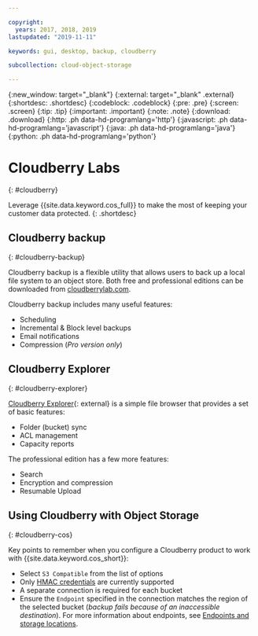 ```yaml
---

copyright:
  years: 2017, 2018, 2019
lastupdated: "2019-11-11"

keywords: gui, desktop, backup, cloudberry

subcollection: cloud-object-storage

---
```

{:new_window: target="_blank"}
{:external: target="_blank" .external}
{:shortdesc: .shortdesc}
{:codeblock: .codeblock}
{:pre: .pre}
{:screen: .screen}
{:tip: .tip}
{:important: .important}
{:note: .note}
{:download: .download} 
{:http: .ph data-hd-programlang='http'} 
{:javascript: .ph data-hd-programlang='javascript'} 
{:java: .ph data-hd-programlang='java'} 
{:python: .ph data-hd-programlang='python'}


# Cloudberry Labs
{: #cloudberry}

Leverage {{site.data.keyword.cos_full}} to make the most of keeping your customer data protected.
{: .shortdesc}

## Cloudberry backup
{: #cloudberry-backup}

Cloudberry backup is a flexible utility that allows users to back up a local file system to an object store. Both free and professional editions can be downloaded from [cloudberrylab.com](https://www.cloudberrylab.com/).

Cloudberry backup includes many useful features:

* Scheduling
* Incremental & Block level backups
* Email notifications
* Compression (*Pro version only*)

## Cloudberry Explorer
{: #cloudberry-explorer}

[Cloudberry Explorer](https://www.cloudberrylab.com/explorer.aspx){: external} is a simple file browser that provides a set of basic features:

* Folder (bucket) sync
* ACL management
* Capacity reports

The professional edition has a few more features:
* Search 
* Encryption and compression
* Resumable Upload

## Using Cloudberry with Object Storage
{: #cloudberry-cos}

Key points to remember when you configure a Cloudberry product to work with {{site.data.keyword.cos_short}}:

* Select `S3 Compatible` from the list of options
* Only [HMAC credentials](/docs/services/cloud-object-storage/hmac?topic=cloud-object-storage-hmac#using-hmac-credentials) are currently supported
* A separate connection is required for each bucket
* Ensure the `Endpoint` specified in the connection matches the region of the selected bucket (*backup fails because of an inaccessible destination*). For more information about endpoints, see [Endpoints and storage locations](/docs/services/cloud-object-storage?topic=cloud-object-storage-endpoints#endpoints).

